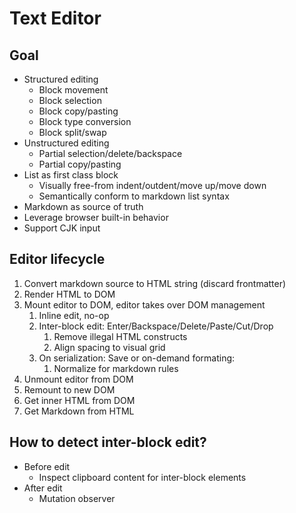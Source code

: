 # Text Editor

## Goal

- Structured editing
  - Block movement
  - Block selection
  - Block copy/pasting
  - Block type conversion
  - Block split/swap
- Unstructured editing
  - Partial selection/delete/backspace
  - Partial copy/pasting
- List as first class block
  - Visually free-from indent/outdent/move up/move down
  - Semantically conform to markdown list syntax
- Markdown as source of truth
- Leverage browser built-in behavior
- Support CJK input

## Editor lifecycle

1. Convert markdown source to HTML string (discard frontmatter)
2. Render HTML to DOM
3. Mount editor to DOM, editor takes over DOM management
   1. Inline edit, no-op
   2. Inter-block edit: Enter/Backspace/Delete/Paste/Cut/Drop
      1. Remove illegal HTML constructs
      2. Align spacing to visual grid
   3. On serialization: Save or on-demand formating:
      1. Normalize for markdown rules
4. Unmount editor from DOM
5. Remount to new DOM
6. Get inner HTML from DOM
7. Get Markdown from HTML

## How to detect inter-block edit?

- Before edit
  - Inspect clipboard content for inter-block elements
- After edit
  - Mutation observer
